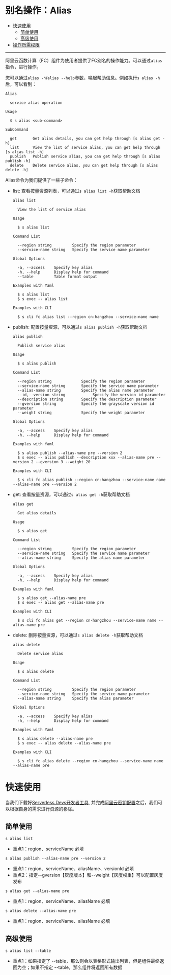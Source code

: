 # 别名操作：Alias

- [快速使用](#快速使用)
  - [简单使用](#简单使用)
  - [高级使用](#高级使用)
- [操作所需权限](../Others/authority/command.md#alias-指令)

------


阿里云函数计算（FC）组件为使用者提供了FC别名的操作能力。可以通过`alias`指令，进行操作。

您可以通过`alias -h`/`alias --help`参数，唤起帮助信息。例如执行`s alias -h`后，可以看到：

```
Alias

  service alias operation 

Usage

  $ s alias <sub-command> 

SubCommand

  get       Get alias details, you can get help through [s alias get -h]               
  list      View the list of service alias, you can get help through [s alias list -h] 
  publish   Publish service alias, you can get help through [s alias publish -h]       
  delete    Delete service alias, you can get help through [s alias delete -h]  
```

Alias命令为我们提供了一些子命令：

- list: 查看按量资源列表，可以通过`s alias list -h`获取帮助文档
    ```
    alias list

      View the list of service alias 

    Usage

      $ s alias list 

    Command List

      --region string         Specify the region parameter       
      --service-name string   Specify the service name parameter 

    Global Options

      -a, --access    Specify key alias        
      -h, --help      Display help for command 
      --table         Table format output      

    Examples with Yaml

      $ s alias list         
      $ s exec -- alias list 

    Examples with CLI

      $ s cli fc alias list --region cn-hangzhou --service-name name 
    ```
- publish: 配置按量资源，可以通过`s alias publish -h`获取帮助文档
    ```
    alias publish

      Publish service alias 

    Usage

      $ s alias publish 

    Command List

      --region string             Specify the region parameter               
      --service-name string       Specify the service name parameter         
      --alias-name string         Specify the alias name parameter           
      --id,--version string            Specify the version id parameter           
      --description string        Specify the description parameter          
      --gversion string           Specify the grayscale version id parameter 
      --weight string             Specify the weight parameter               

    Global Options

      -a, --access    Specify key alias        
      -h, --help      Display help for command 

    Examples with Yaml

      $ s alias publish --alias-name pre --version 2                             
      $ s exec -- alias publish --description xxx --alias-name pre --version 2 --gversion 3 --weight 20                                                      

    Examples with CLI

      $ s cli fc alias publish --region cn-hangzhou --service-name name --alias-name pre --version 2 
    ```
  
- get: 查看按量资源，可以通过`s alias get -h`获取帮助文档
    ```
    alias get

      Get alias details 

    Usage

      $ s alias get 

    Command List

      --region string         Specify the region parameter       
      --service-name string   Specify the service name parameter 
      --alias-name string     Specify the alias name parameter   

    Global Options

      -a, --access    Specify key alias        
      -h, --help      Display help for command 

    Examples with Yaml

      $ s alias get --alias-name pre         
      $ s exec -- alias get --alias-name pre 

    Examples with CLI

      $ s cli fc alias get --region cn-hangzhou --service-name name --alias-name pre 
    ```
  
- delete: 删除按量资源，可以通过`s alias delete -h`获取帮助文档
    ```
    alias delete

      Delete service alias 

    Usage

      $ s alias delete 

    Command List

      --region string         Specify the region parameter       
      --service-name string   Specify the service name parameter 
      --alias-name string     Specify the alias parameter        

    Global Options

      -a, --access    Specify key alias        
      -h, --help      Display help for command 

    Examples with Yaml

      $ s alias delete --alias-name pre         
      $ s exec -- alias delete --alias-name pre 

    Examples with CLI

      $ s cli fc alias delete --region cn-hangzhou --service-name name --alias-name pre 
    ```

# 快速使用

当我们下载好[Serverless Devs开发者工具](../Getting-started/Install-tutorial.md), 并完成[阿里云密钥配置](../Getting-started/Setting-up-credentials.md)之后，我们可以根据自身的需求进行资源的移除。

## 简单使用

```
s alias list
```

- 重点1：region、serviceName 必填


```
s alias publish --alias-name pre --version 2
```

- 重点1：region、serviceName、aliasName、versionId 必填
- 重点2：指定--gversion【灰度版本】和--weight【灰度权重】可以配置灰度发布


```
s alias get --alias-name pre
```

- 重点1：region、serviceName、aliasName 必填


```
s alias delete --alias-name pre
```

- 重点1：region、serviceName、aliasName 必填



## 高级使用

```
s alias list --table
```

- 重点1：如果指定了 --table，那么则会以表格形式输出列表，但是组件最终返回为空；如果不指定 --table，那么组件将返回所有数据
